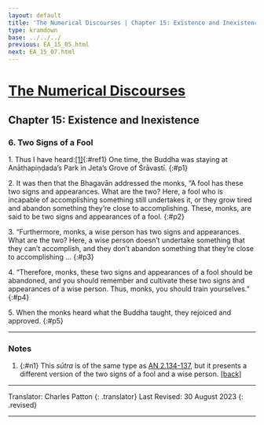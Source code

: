 ```yaml
---
layout: default
title: 'The Numerical Discourses | Chapter 15: Existence and Inexistence | 6. Two Signs of a Fool'
type: kramdown
base: ../../../
previous: EA_15_05.html
next: EA_15_07.html
---
```


# [The Numerical Discourses](../index.html)
## Chapter 15: Existence and Inexistence
### 6. Two Signs of a Fool

1\. Thus I have heard:[\[1\]](#n1){:#ref1} One time, the Buddha was staying at Anāthapiṇḍada’s Park in Jeta’s Grove of Śrāvastī.
{:#p1}

2\. It was then that the Bhagavān addressed the monks, “A fool has these two signs and appearances. What are the two? Here, a fool who is incapable of accomplishing something still undertakes it, or they grow tired and abandon something they’re close to accomplishing. These, monks, are said to be two signs and appearances of a fool.
{:#p2}

3\. “Furthermore, monks, a wise person has two signs and appearances. What are the two? Here, a wise person doesn’t undertake something that they can’t accomplish, and they don’t abandon something that they’re close to accomplishing …
{:#p3}

4\. “Therefore, monks, these two signs and appearances of a fool should be abandoned, and you should remember and cultivate these two signs and appearances of a wise person. Thus, monks, you should train yourselves.”
{:#p4}

5\. When the monks heard what the Buddha taught, they rejoiced and approved.
{:#p5}

---

### Notes

1. {:#n1} This <em>sūtra</em> is of the same type as <a href="https://suttacentral.net/an2.134/en/sujato" target="_blank">AN 2.134-137</a>, but it presents a different version of the two signs of a fool and a wise person. [\[back\]](#ref1)

---

Translator: Charles Patton
{: .translator}
Last Revised: 30 August 2023
{: .revised}

---